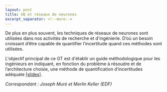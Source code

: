 ```yaml
---
layout: post
title: UQ et réseaux de neurones 
excerpt_separator: <!--more-->
---
```


De plus en plus souvent, les techniques de réseaux de neurones sont
utilisées dans nos activités de recherche et d'ingénierie. D’où un
besoin croissant d’être capable de quantifier l’incertitude quand
ces méthodes sont utilisées.


<!--more-->

L'objectif principal de ce GT est d'établir un guide méthodologique
pour les ingénieurs en indiquant, en fonction du problème à résoudre
et de l’architecture choisie, une méthode de quantification
d’incertitudes adéquate [[slides]](/files/2022/inauguration/21-GT-RNN.pdf).

_Correspondant : Joseph Muré et Merlin Keller (EDF)_
